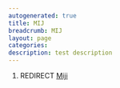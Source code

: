 ```yaml
---
autogenerated: true
title: MIJ
breadcrumb: MIJ
layout: page
categories: 
description: test description
---
```


1.  REDIRECT [Miji](Miji )
